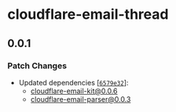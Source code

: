 # cloudflare-email-thread

## 0.0.1

### Patch Changes

-   Updated dependencies [[`6579e32`](https://github.com/JacobLinCool/cloudflare-email-kit/commit/6579e32e017d0981edbcdf18cf6b2923dfd74c19)]:
    -   cloudflare-email-kit@0.0.6
    -   cloudflare-email-parser@0.0.3
